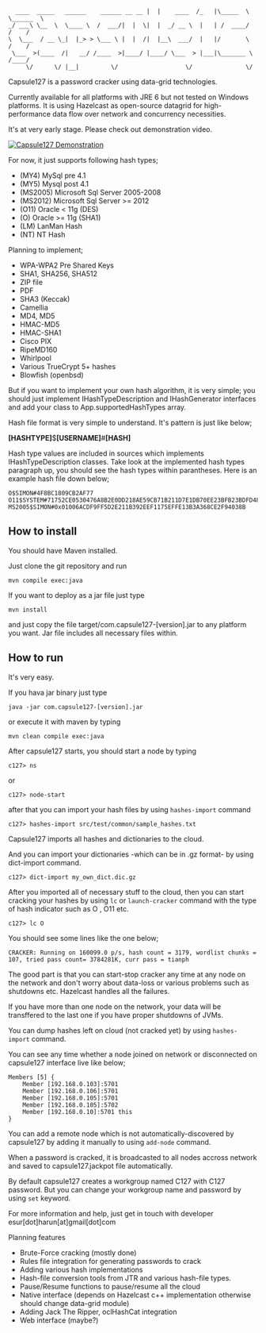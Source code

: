 ~~~~~
  ____  _____   ______    ______ __ __ |  |    ____  /_   |\_____  \ \______  \
_/ ___\ \__  \  \____ \  /  ___/|  |  \|  |  _/ __ \  |   | /  ____/     /    /
\  \___  / __ \_|  |_> > \___ \ |  |  /|  |__\  ___/  |   |/       \    /    / 
 \___  >(____  /|   __/ /____  >|____/ |____/ \___  > |___|\_______ \  /____/  
     \/      \/ |__|         \/                   \/               \/          
~~~~~

Capsule127 is a password cracker using data-grid technologies. 

Currently available for all platforms with JRE 6 but not tested on Windows platforms. 
It is using Hazelcast as open-source datagrid for high-performance data flow over network
and concurrency necessities. 

It's at very early stage. Please check out demonstration video.

[![Capsule127 Demonstration](http://img.youtube.com/vi/UdixyXsB1MQ/0.jpg)](http://www.youtube.com/watch?v=UdixyXsB1MQ)


For now, it just supports following hash types;

* (MY4) MySql pre 4.1 
* (MY5) Mysql post 4.1 
* (MS2005) Microsoft Sql Server 2005-2008
* (MS2012) Microsoft Sql Server >= 2012
* (O11) Oracle < 11g (DES)
* (O) Oracle >= 11g (SHA1)
* (LM) LanMan Hash
* (NT) NT Hash

Planning to implement;

* WPA-WPA2 Pre Shared Keys
* SHA1, SHA256, SHA512
* ZIP file
* PDF
* SHA3 (Keccak)
* Camellia
* MD4, MD5
* HMAC-MD5
* HMAC-SHA1
* Cisco PIX 
* RipeMD160
* Whirlpool
* Various TrueCrypt 5+ hashes 
* Blowfish (openbsd)

But if you want to implement your own hash algorithm, it is very simple; you should just implement 
IHashTypeDescription and IHashGenerator interfaces and add your class to App.supportedHashTypes 
array.

Hash file format is very simple to understand. It's pattern is just like below;

**[HASHTYPE]**$**[USERNAME]**#**[HASH]**

Hash type values are included in sources which implements IHashTypeDescription classes. Take look at 
the implemented hash types paragraph up, you should see the hash types within parantheses. Here is an
example hash file down below;


~~~~
O$SIMON#4F8BC1809CB2AF77
O11$SYSTEM#71752CE0530476A8B2E0DD218AE59CB71B211D7E1DB70EE23BFB23BDFD48
MS2005$SIMON#0x01006ACDF9FF5D2E211B392EEF1175EFFE13B3A368CE2F94038B
~~~~

How to install
--------------

You should have Maven installed.

Just clone the git repository and run

  `mvn compile exec:java`

If you want to deploy as a jar file just type

  `mvn install`

and just copy the file target/com.capsule127-[version].jar to any platform you want. Jar file includes
all necessary files within. 

How to run
----------

It's very easy.

If you hava jar binary just type 

  `java -jar com.capsule127-[version].jar` 
  
or execute it with maven by typing 

  `mvn clean compile exec:java`
  
After capsule127 starts, you should start a node by typing 

  `c127> ns` 
  
  or
  
  `c127> node-start`
  
after that you can import your hash files by using `hashes-import` command

  `c127> hashes-import src/test/common/sample_hashes.txt`
  
Capsule127 imports all hashes and dictionaries to the cloud. 

And you can import your dictionaries -which can be in .gz format- by using
dict-import command.

  `c127> dict-import my_own_dict.dic.gz`
  
After you imported all of necessary stuff to the cloud, then you can start 
cracking your hashes by using `lc` or `launch-cracker` command with the type
of hash indicator such as O , O11 etc.

  `c127> lc O`

You should see some lines like the one below;

`CRACKER: Running on 160099.0 p/s, hash count = 3179, wordlist chunks = 107, tried pass count= 3784281K, curr pass = tianph `

The good part is that you can start-stop cracker any time at any node on the network
and don't worry about data-loss or various problems such as shutdowns etc. Hazelcast handles
all the failures.

If you have more than one node on the network, your data will be transffered to the last
one if you have proper shutdowns of JVMs.

You can dump hashes left on cloud (not cracked yet) by using `hashes-import` command.

You can see any time whether a node joined on network or disconnected on capsule127 
interface live like below;


~~~~~
Members [5] {
	Member [192.168.0.103]:5701
	Member [192.168.0.106]:5701
	Member [192.168.0.105]:5701
	Member [192.168.0.105]:5702
	Member [192.168.0.10]:5701 this
}
~~~~~

You can add a remote node which is not automatically-discovered by capsule127 by adding
it manually to using `add-node` command.

When a password is cracked, it is broadcasted to all nodes accross network and
saved to capsule127.jackpot file automatically. 

By default capsule127 creates a workgroup named C127 with C127 password. But you can
change your workgroup name and password by using `set` keyword.


For more information and help, just get in touch with developer esur[dot]harun[at]gmail[dot]com

Planning features

* Brute-Force cracking (mostly done)
* Rules file integration for generating passwords to crack
* Adding various hash implementations
* Hash-file conversion tools from JTR and various hash-file types.
* Pause/Resume functions to pause/resume all the cloud
* Native interface (depends on Hazelcast c++ implementation otherwise should change data-grid module)
* Adding Jack The Ripper, oclHashCat integration
* Web interface (maybe?)

